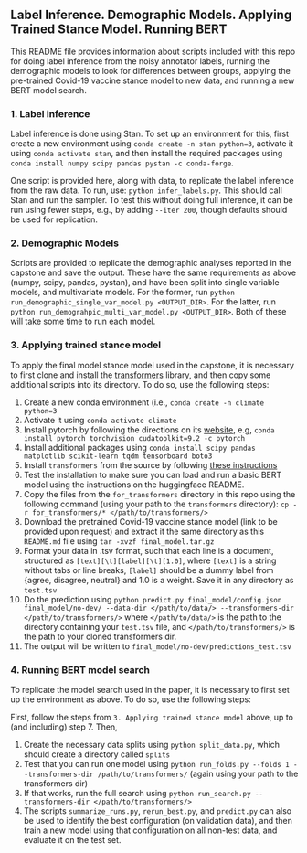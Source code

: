## Label Inference. Demographic Models. Applying Trained Stance Model. Running BERT

This README file provides information about scripts included with this repo for doing label inference from the noisy annotator labels, running the demographic models to look for differences between groups, applying the pre-trained Covid-19 vaccine stance model to new data, and running a new BERT model search.

### 1. Label inference

Label inference is done using Stan. To set up an environment for this, first create a new environment using `conda create -n stan python=3`, activate it using `conda activate stan`, and then install the required packages using `conda install numpy scipy pandas pystan -c conda-forge`.

One script is provided here, along with data, to replicate the label inference from the raw data. To run, use: `python infer_labels.py`. This should call Stan and run the sampler. To test this without doing full inference, it can be run using fewer steps, e.g., by adding `--iter 200`, though defaults should be used for replication.

### 2. Demographic Models

Scripts are provided to replicate the demographic analyses reported in the capstone and save the output. These have the same requirements as above (numpy, scipy, pandas, pystan), and have been split into single variable models, and multivariate models. For the former, run `python run_demographic_single_var_model.py <OUTPUT_DIR>`. For the latter, run `python run_demograhpic_multi_var_model.py <OUTPUT_DIR>`. Both of these will take some time to run each model.


### 3. Applying trained stance model

To apply the final model stance model used in the capstone, it is necessary to first clone and install the [transformers](https://github.com/huggingface/transformers) library, and then copy some additional scripts into its directory. To do so, use the following steps:

1. Create a new conda environment (i.e., `conda create -n climate python=3`
2. Activate it using `conda activate climate`
3. Install pytorch by following the directions on its [website](https://pytorch.org/get-started/locally/), e.g, `conda install pytorch torchvision cudatoolkit=9.2 -c pytorch`
4. Install additional packages using `conda install scipy pandas matplotlib scikit-learn tqdm tensorboard boto3`
5. Install `transformers` from the source by following [these instructions](https://huggingface.co/transformers/installation.html#installing-from-source)
6. Test the installation to make sure you can load and run a basic BERT model using the instructions on the huggingface README.
7. Copy the files from the `for_transformers` directory in this repo using the following command (using your path to the `transformers` directory): `cp -r for_transformers/* </path/to/transformers/>`
8. Download the pretrained Covid-19 vaccine stance model (link to be provided upon request) and extract it the same directory as this `README.md` file using `tar -xvzf final_model.tar.gz`
9. Format your data in .tsv format, such that each line is a document, structured as `[text][\t][label][\t][1.0]`, where `[text]` is a string without tabs or line breaks, `[label]` should be a dummy label from \{agree, disagree, neutral\} and 1.0 is a weight. Save it in any directory as `test.tsv`
10. Do the prediction using `python predict.py final_model/config.json final_model/no-dev/ --data-dir </path/to/data/> --transformers-dir </path/to/transformers/>` where `</path/to/data/>` is the path to the directory containing your `test.tsv` file, and `</path/to/transformers/>` is the path to your cloned transformers dir.
11. The output will be written to `final_model/no-dev/predictions_test.tsv`

### 4. Running BERT model search

To replicate the model search used in the paper, it is necessary to first set up the environment as above. To do so, use the following steps:

First, follow the steps from `3. Applying trained stance model` above, up to (and including) step 7. Then,

1. Create the necessary data splits using `python split_data.py`, which should create a directory called `splits`
2. Test that you can run one model using `python run_folds.py --folds 1 --transformers-dir /path/to/transformers/` (again using your path to the transformers dir)
3. If that works, run the full search using `python run_search.py --transformers-dir </path/to/transformers/>`
4. The scripts `summarize_runs.py`, `rerun_best.py`, and `predict.py` can also be used to identify the best configuration (on validation data), and then train a new model using that configuration on all non-test data, and evaluate it on the test set.
